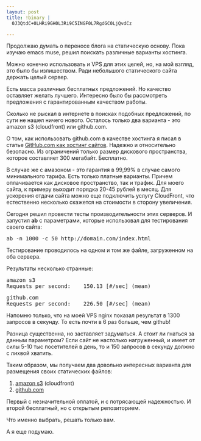 ```yaml
--- 
layout: post
title: !binary |
  0J3QtdC+0LHRi9GH0L3Ri9C5INGF0L7RgdGC0LjQvdCz

---
```

Продолжаю думать о переносе блога на статическую основу. Пока изучаю emacs muse, решил поискать различные варианты хостинга. 

Можно конечно использовать и VPS для этих целей, но, на мой взгляд, это было бы излишеством. Ради небольшого статического сайта держать целый сервер.

Есть масса различных бесплатных предложений. Но качество оставляет желать лучшего. Интересно было бы рассмотреть предложения с гарантированным качеством работы.
<!--more-->
Сколько не рыскал в интернете в поисках подобных предложений, по сути не нашел ничего нового. Осталось только два варианта - это amazon s3 (cloudfront) или github.com. 

О том, как использовать github.com в качестве хостинга я писал в статье <a href="http://www.juev.ru/2010/10/17/github-com-kak-xosting-sajtov/">GitHub.com как хостинг сайтов</a>. Надежно и относительно безопасно. Из ограничений только размер дискового пространства, которое составляет 300 мегабайт. Бесплатно.

В случае же с амазоном - это гарантия в 99,99% в случае самого минимального тарифа. Есть только платные варианты. Причем оплачивается как дисковое пространство, так и трафик. Для моего сайта, к примеру выходит порядка 20-45 рублей в месяц. Для ускорения отдачи сайта можно еще подключить услугу CloudFront, что естественно несколько скажется на стоимости в сторону увеличения.

Сегодня решил провести тесты производительности этих серверов. И запустил <strong>ab</strong> с параметрами, которые использовал для тестирования своего сайта:
<pre>ab -n 1000 -c 50 http://domain.com/index.html</pre>
Тестирование проводилось на одном и том же файле, загруженном на оба сервера.

Результаты несколько странные:
<pre>amazon s3
Requests per second:    150.13 [#/sec] (mean)</pre>

<pre>github.com
Requests per second:    226.50 [#/sec] (mean)</pre>
Напомню только, что на моей VPS nginx показал результат в 1300 запросов в секунду. То есть почти в 6 раз больше, чем github!

Разница существенна, но заставляет задуматься. А стоит ли гнаться за данным параметром? Если сайт не настолько нагруженный, и имеет от силы 5-10 тыс посетителей в день, то и 150 запросов в секунду должно с лихвой хватить.

Таким образом, мы получаем два довольно интересных варианта для размещения своих статических файлов:
<ol>
	<li><a href="http://aws.amazon.com/s3/">amazon s3</a> (cloudfront)</li>
	<li><a href="http://pages.github.com">github.com</a></li>
</ol>
Первый с незначительной оплатой, и с потрясающей надежностью. И второй бесплатный, но с открытым репозиторием.

Что именно выбрать, решать только вам. 

А я еще подумаю.
